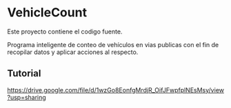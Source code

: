 # VehicleCount
Este proyecto contiene el codigo fuente.

Programa inteligente de conteo de vehículos en vias publicas con el fin de recopilar datos y aplicar acciones al respecto.

## Tutorial
https://drive.google.com/file/d/1wzGo8EonfgMrdjR_OifJFwpfplNEsMsy/view?usp=sharing
